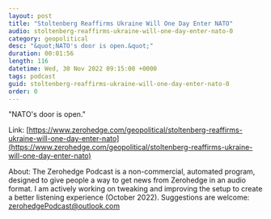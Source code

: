 ```yaml
---
layout: post
title: "Stoltenberg Reaffirms Ukraine Will One Day Enter NATO"
audio: stoltenberg-reaffirms-ukraine-will-one-day-enter-nato-0
category: geopolitical
desc: "&quot;NATO's door is open.&quot;"
duration: 00:01:56
length: 116
datetime: Wed, 30 Nov 2022 09:15:00 +0000
tags: podcast
guid: stoltenberg-reaffirms-ukraine-will-one-day-enter-nato-0
order: 0
---
```

&quot;NATO's door is open.&quot;

Link: [https://www.zerohedge.com/geopolitical/stoltenberg-reaffirms-ukraine-will-one-day-enter-nato](https://www.zerohedge.com/geopolitical/stoltenberg-reaffirms-ukraine-will-one-day-enter-nato)

About: The Zerohedge Podcast is a non-commercial, automated program, designed to give people a way to get news from Zerohedge in an audio format.  I am actively working on tweaking and improving the setup to create a better listening experience (October 2022).  Suggestions are welcome: [zerohedgePodcast@outlook.com](mailto:zerohedgePodcast@outlook.com)